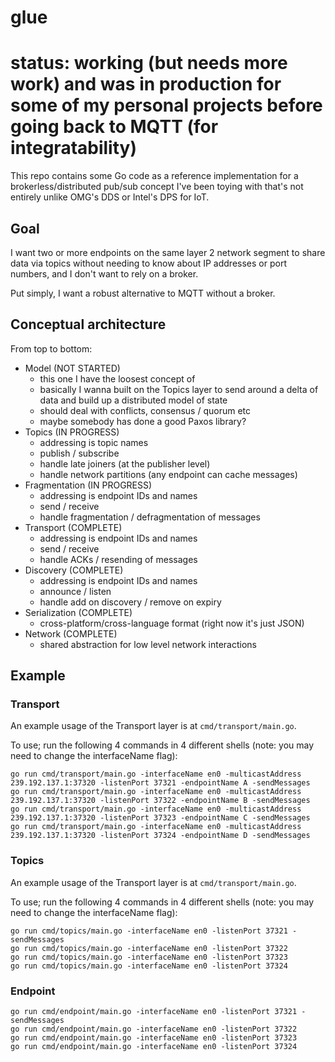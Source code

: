 # glue

# status: working (but needs more work) and was in production for some of my personal projects before going back to MQTT (for integratability)

This repo contains some Go code as a reference implementation for a brokerless/distributed pub/sub concept I've been toying with that's
not entirely unlike OMG's DDS or Intel's DPS for IoT.

## Goal

I want two or more endpoints on the same layer 2 network segment to share data via topics without needing to know about IP addresses or
port numbers, and I don't want to rely on a broker.

Put simply, I want a robust alternative to MQTT without a broker.

## Conceptual architecture

From top to bottom:

-   Model (NOT STARTED)
    -   this one I have the loosest concept of
    -   basically I wanna built on the Topics layer to send around a delta of data and build up a distributed model of state
    -   should deal with conflicts, consensus / quorum etc
    -   maybe somebody has done a good Paxos library?
-   Topics (IN PROGRESS)
    -   addressing is topic names
    -   publish / subscribe
    -   handle late joiners (at the publisher level)
    -   handle network partitions (any endpoint can cache messages)
-   Fragmentation (IN PROGRESS)
    -   addressing is endpoint IDs and names
    -   send / receive
    -   handle fragmentation / defragmentation of messages
-   Transport (COMPLETE)
    -   addressing is endpoint IDs and names
    -   send / receive
    -   handle ACKs / resending of messages
-   Discovery (COMPLETE)
    -   addressing is endpoint IDs and names
    -   announce / listen
    -   handle add on discovery / remove on expiry
-   Serialization (COMPLETE)
    -   cross-platform/cross-language format (right now it's just JSON)
-   Network (COMPLETE)
    -   shared abstraction for low level network interactions

## Example

### Transport

An example usage of the Transport layer is at `cmd/transport/main.go`.

To use; run the following 4 commands in 4 different shells (note: you may need to change the interfaceName flag):

```
go run cmd/transport/main.go -interfaceName en0 -multicastAddress 239.192.137.1:37320 -listenPort 37321 -endpointName A -sendMessages
go run cmd/transport/main.go -interfaceName en0 -multicastAddress 239.192.137.1:37320 -listenPort 37322 -endpointName B -sendMessages
go run cmd/transport/main.go -interfaceName en0 -multicastAddress 239.192.137.1:37320 -listenPort 37323 -endpointName C -sendMessages
go run cmd/transport/main.go -interfaceName en0 -multicastAddress 239.192.137.1:37320 -listenPort 37324 -endpointName D -sendMessages
```

### Topics

An example usage of the Transport layer is at `cmd/transport/main.go`.

To use; run the following 4 commands in 4 different shells (note: you may need to change the interfaceName flag):

```
go run cmd/topics/main.go -interfaceName en0 -listenPort 37321 -sendMessages
go run cmd/topics/main.go -interfaceName en0 -listenPort 37322
go run cmd/topics/main.go -interfaceName en0 -listenPort 37323
go run cmd/topics/main.go -interfaceName en0 -listenPort 37324
```

### Endpoint

```
go run cmd/endpoint/main.go -interfaceName en0 -listenPort 37321 -sendMessages
go run cmd/endpoint/main.go -interfaceName en0 -listenPort 37322
go run cmd/endpoint/main.go -interfaceName en0 -listenPort 37323
go run cmd/endpoint/main.go -interfaceName en0 -listenPort 37324
```
